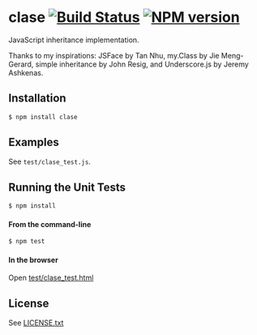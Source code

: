 # clase [![Build Status](https://travis-ci.org/dciccale/clase.png?branch=master)](https://travis-ci.org/dciccale/clase) [![NPM version](https://badge.fury.io/js/clase.png)](http://badge.fury.io/js/clase)

JavaScript inheritance implementation.

Thanks to my inspirations: JSFace by Tan Nhu, my.Class by Jie Meng-Gerard, simple inheritance by
John Resig, and Underscore.js by Jeremy Ashkenas.

## Installation

```bash
$ npm install clase
```

## Examples
See `test/clase_test.js`.

## Running the Unit Tests

```bash
$ npm install
```

#### From the command-line
```bash
$ npm test
```

#### In the browser
Open [test/clase_test.html](https://github.com/dciccale/clase/blob/master/test/clase_test.html)


## License
See [LICENSE.txt](https://raw.github.com/dciccale/parsy/master/LICENSE.txt)

